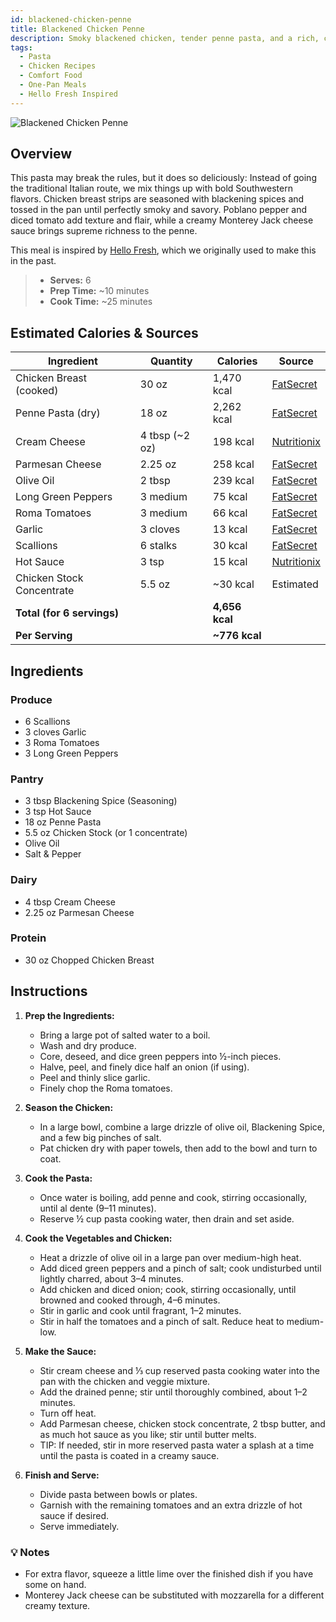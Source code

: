 ```yaml
---
id: blackened-chicken-penne
title: Blackened Chicken Penne
description: Smoky blackened chicken, tender penne pasta, and a rich, creamy Monterey Jack sauce come together for a bold Southwestern twist on a classic pasta dish.
tags:
  - Pasta
  - Chicken Recipes
  - Comfort Food
  - One-Pan Meals
  - Hello Fresh Inspired
---
```


![Blackened Chicken Penne](/img/italian_eats/blackened_chicken_penne/cover.png)

## Overview

This pasta may break the rules, but it does so deliciously: Instead of going the traditional Italian route, we mix things up with bold Southwestern flavors. Chicken breast strips are seasoned with blackening spices and tossed in the pan until perfectly smoky and savory. Poblano pepper and diced tomato add texture and flair, while a creamy Monterey Jack cheese sauce brings supreme richness to the penne.

This meal is inspired by [Hello Fresh], which we originally used to make this in the past.

> - **Serves:** 6
> - **Prep Time:** ~10 minutes
> - **Cook Time:** ~25 minutes

## Estimated Calories & Sources

| **Ingredient**             | **Quantity**   | **Calories**   | **Source**                                                                                                          |
| -------------------------- | -------------- | -------------- | ------------------------------------------------------------------------------------------------------------------- |
| Chicken Breast (cooked)    | 30 oz          | 1,470 kcal     | [FatSecret](https://www.fatsecret.com/calories-nutrition/generic/chicken-breast-skinless?portionid=4751536)         |
| Penne Pasta (dry)          | 18 oz          | 2,262 kcal     | [FatSecret](https://www.fatsecret.com/calories-nutrition/generic/penne-cooked?portionamount=6.000&portionid=320987) |
| Cream Cheese               | 4 tbsp (~2 oz) | 198 kcal       | [Nutritionix](https://www.nutritionix.com/food/cream-cheese)                                                        |
| Parmesan Cheese            | 2.25 oz        | 258 kcal       | [FatSecret](https://www.fatsecret.com/calories-nutrition/usda/parmesan-cheese-%28grated%29?portionid=29214)         |
| Olive Oil                  | 2 tbsp         | 239 kcal       | [FatSecret](https://www.fatsecret.com/calories-nutrition/generic/olive-oil?portionid=29339)                         |
| Long Green Peppers         | 3 medium       | 75 kcal        | [FatSecret](https://www.fatsecret.com/calories-nutrition/generic/peppers-green?portionid=34202)                     |
| Roma Tomatoes              | 3 medium       | 66 kcal        | [FatSecret](https://www.fatsecret.com/calories-nutrition/generic/tomatoes-roma?portionid=30712)                     |
| Garlic                     | 3 cloves       | 13 kcal        | [FatSecret](https://www.fatsecret.com/calories-nutrition/usda/garlic?portionid=34170)                               |
| Scallions                  | 6 stalks       | 30 kcal        | [FatSecret](https://www.fatsecret.com/calories-nutrition/generic/scallions?portionid=30702)                         |
| Hot Sauce                  | 3 tsp          | 15 kcal        | [Nutritionix](https://www.nutritionix.com/food/hot-sauce)                                                           |
| Chicken Stock Concentrate  | 5.5 oz         | ~30 kcal       | Estimated                                                                                                           |
| **Total (for 6 servings)** |                | **4,656 kcal** |                                                                                                                     |
| **Per Serving**            |                | **~776 kcal**  |                                                                                                                     |

## Ingredients

### Produce

- 6 Scallions
- 3 cloves Garlic
- 3 Roma Tomatoes
- 3 Long Green Peppers

### Pantry

- 3 tbsp Blackening Spice (Seasoning)
- 3 tsp Hot Sauce
- 18 oz Penne Pasta
- 5.5 oz Chicken Stock (or 1 concentrate)
- Olive Oil
- Salt & Pepper

### Dairy

- 4 tbsp Cream Cheese
- 2.25 oz Parmesan Cheese

### Protein

- 30 oz Chopped Chicken Breast

## Instructions

1. **Prep the Ingredients:**

   - Bring a large pot of salted water to a boil.
   - Wash and dry produce.
   - Core, deseed, and dice green peppers into ½-inch pieces.
   - Halve, peel, and finely dice half an onion (if using).
   - Peel and thinly slice garlic.
   - Finely chop the Roma tomatoes.

2. **Season the Chicken:**

   - In a large bowl, combine a large drizzle of olive oil, Blackening Spice, and a few big pinches of salt.
   - Pat chicken dry with paper towels, then add to the bowl and turn to coat.

3. **Cook the Pasta:**

   - Once water is boiling, add penne and cook, stirring occasionally, until al dente (9–11 minutes).
   - Reserve ½ cup pasta cooking water, then drain and set aside.

4. **Cook the Vegetables and Chicken:**

   - Heat a drizzle of olive oil in a large pan over medium-high heat.
   - Add diced green peppers and a pinch of salt; cook undisturbed until lightly charred, about 3–4 minutes.
   - Add chicken and diced onion; cook, stirring occasionally, until browned and cooked through, 4–6 minutes.
   - Stir in garlic and cook until fragrant, 1–2 minutes.
   - Stir in half the tomatoes and a pinch of salt. Reduce heat to medium-low.

5. **Make the Sauce:**

   - Stir cream cheese and ⅓ cup reserved pasta cooking water into the pan with the chicken and veggie mixture.
   - Add the drained penne; stir until thoroughly combined, about 1–2 minutes.
   - Turn off heat.
   - Add Parmesan cheese, chicken stock concentrate, 2 tbsp butter, and as much hot sauce as you like; stir until butter melts.
   - TIP: If needed, stir in more reserved pasta water a splash at a time until the pasta is coated in a creamy sauce.

6. **Finish and Serve:**
   - Divide pasta between bowls or plates.
   - Garnish with the remaining tomatoes and an extra drizzle of hot sauce if desired.
   - Serve immediately.

### 💡 Notes

- For extra flavor, squeeze a little lime over the finished dish if you have some on hand.
- Monterey Jack cheese can be substituted with mozzarella for a different creamy texture.

<!-- Links -->

[Hello Fresh]: https://www.hellofresh.com/recipes/blackened-chicken-penne-61b0d03ab3a03377ee6b1b04
